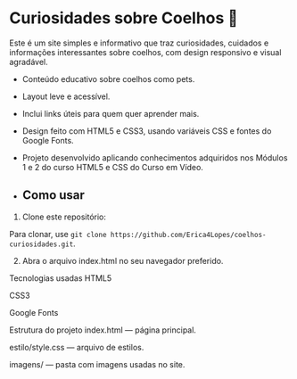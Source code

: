 ﻿# Curiosidades sobre Coelhos 🐰

 Este é um site simples e informativo que traz curiosidades, cuidados e informações interessantes sobre coelhos, com design responsivo e visual agradável.

- Conteúdo educativo sobre coelhos como pets.
- Layout leve e acessível.
- Inclui links úteis para quem quer aprender mais.
- Design feito com HTML5 e CSS3, usando variáveis CSS e fontes do Google Fonts.
- Projeto desenvolvido aplicando conhecimentos adquiridos nos Módulos 1 e 2 do curso HTML5 e CSS do Curso em Vídeo.

- ## Como usar

1. Clone este repositório:

Para clonar, use `git clone https://github.com/Erica4Lopes/coelhos-curiosidades.git`.

2. Abra o arquivo index.html no seu navegador preferido.

Tecnologias usadas
HTML5

CSS3

Google Fonts

Estrutura do projeto
index.html — página principal.

estilo/style.css — arquivo de estilos.

imagens/ — pasta com imagens usadas no site.


